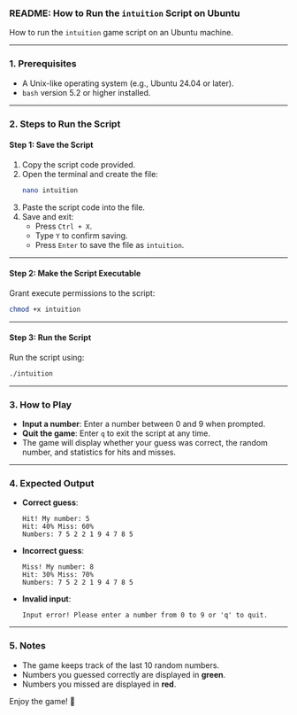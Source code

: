 ### README: How to Run the `intuition` Script on Ubuntu

How to run the `intuition` game script on an Ubuntu machine.

---

### **1. Prerequisites**
- A Unix-like operating system (e.g., Ubuntu 24.04 or later).
- `bash` version 5.2 or higher installed.

---

### **2. Steps to Run the Script**

#### **Step 1: Save the Script**
1. Copy the script code provided.
2. Open the terminal and create the file:
   ```bash
   nano intuition
   ```
3. Paste the script code into the file.
4. Save and exit:
   - Press `Ctrl + X`.
   - Type `Y` to confirm saving.
   - Press `Enter` to save the file as `intuition`.

---

#### **Step 2: Make the Script Executable**
Grant execute permissions to the script:
```bash
chmod +x intuition
```

---

#### **Step 3: Run the Script**
Run the script using:
```bash
./intuition
```

---

### **3. How to Play**
- **Input a number**: Enter a number between 0 and 9 when prompted.
- **Quit the game**: Enter `q` to exit the script at any time.
- The game will display whether your guess was correct, the random number, and statistics for hits and misses.

---

### **4. Expected Output**
- **Correct guess**: 
  ```
  Hit! My number: 5
  Hit: 40% Miss: 60%
  Numbers: 7 5 2 2 1 9 4 7 8 5
  ```
- **Incorrect guess**:
  ```
  Miss! My number: 8
  Hit: 30% Miss: 70%
  Numbers: 7 5 2 2 1 9 4 7 8 5
  ```
- **Invalid input**:
  ```
  Input error! Please enter a number from 0 to 9 or 'q' to quit.
  ```

---

### **5. Notes**
- The game keeps track of the last 10 random numbers.
- Numbers you guessed correctly are displayed in **green**.
- Numbers you missed are displayed in **red**.

Enjoy the game! 🎉
